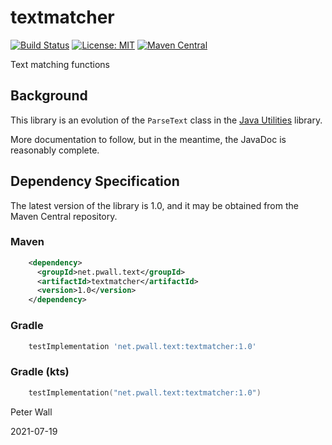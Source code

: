 # textmatcher

[![Build Status](https://travis-ci.com/pwall567/textmatcher.svg?branch=main)](https://travis-ci.com/pwall567/textmatcher)
[![License: MIT](https://img.shields.io/badge/License-MIT-yellow.svg)](https://opensource.org/licenses/MIT)
[![Maven Central](https://img.shields.io/maven-central/v/net.pwall.text/textmatcher?label=Maven%20Central)](https://search.maven.org/search?q=g:%22net.pwall.text%22%20AND%20a:%22textmatcher%22)

Text matching functions

## Background

This library is an evolution of the `ParseText` class in the [Java Utilities](https://github.com/pwall567/javautil)
library.

More documentation to follow, but in the meantime, the JavaDoc is reasonably complete.

## Dependency Specification

The latest version of the library is 1.0, and it may be obtained from the Maven Central repository.

### Maven
```xml
    <dependency>
      <groupId>net.pwall.text</groupId>
      <artifactId>textmatcher</artifactId>
      <version>1.0</version>
    </dependency>
```
### Gradle
```groovy
    testImplementation 'net.pwall.text:textmatcher:1.0'
```
### Gradle (kts)
```kotlin
    testImplementation("net.pwall.text:textmatcher:1.0")
```

Peter Wall

2021-07-19
